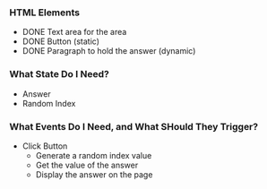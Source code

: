 ### HTML Elements
* DONE Text area for the area
* DONE Button (static)
* DONE Paragraph to hold the answer (dynamic) 

### What State Do I Need?
* Answer
* Random Index

### What Events Do I Need, and What SHould They Trigger?
* Click Button
    * Generate a random index value
    * Get the value of the answer
    * Display the answer on the page